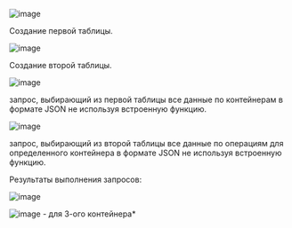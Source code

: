![image](https://github.com/d0natel10/sql-test-task/assets/135552346/1d24226c-75d3-45ac-9fe0-48213beacfc7)

Создание первой таблицы.

![image](https://github.com/d0natel10/sql-test-task/assets/135552346/fef291ca-3ebe-41f9-bafb-0482cc832a87)

Создание второй таблицы.

![image](https://github.com/d0natel10/sql-test-task/assets/135552346/aa98e04d-8cbf-4cc0-9cac-6e85d8e94370)

запрос, выбирающий из первой таблицы все данные по контейнерам в формате
JSON не используя встроенную функцию.

![image](https://github.com/d0natel10/sql-test-task/assets/135552346/bfb3c2f1-298a-4d0b-a294-1855313e3a22)

запрос, выбирающий из второй таблицы все данные по операциям для
определенного контейнера в формате JSON не используя встроенную функцию.

Результаты выполнения запросов: 

![image](https://github.com/d0natel10/sql-test-task/assets/135552346/54088438-4a75-453c-b5c7-b0f22dfe70d5)

![image](https://github.com/d0natel10/sql-test-task/assets/135552346/d6469c4d-d2e9-4db6-9ecc-2ab53ed81e28) - для 3-ого контейнера*



